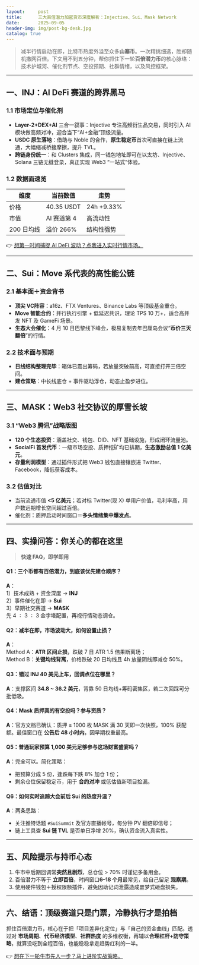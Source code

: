 ```yaml
---
layout:     post
title:      三大百倍潜力加密货币深度解析：Injective、Sui、Mask Network
date:       2025-09-05
header-img: img/post-bg-desk.jpg
catalog: true
---
```


> 减半行情启动在即，比特币热度外溢至众多**山寨币**。一次精挑细选，胜却随机撒网百倍。下文用不到五分钟，帮你抓住下一轮**百倍潜力币**的核心脉络：技术护城河、催化剂节点、空投预期、社群情绪，以及风控框架。

---

## 一、INJ：AI DeFi 赛道的跨界黑马

### 1.1 市场定位与催化剂
- **Layer-2+DEX+AI** 三合一叙事：Injective 专注高频衍生品交易，同时引入 AI 模块做高频对冲，迎合当下“AI+金融”顶级流量。
- **USDC 原生落地**：借助与 Noble 的合作，**原生稳定币**首次可直接在链上流通，大幅缩减桥接摩擦，提升 TVL。
- **跨链身份统一**：和 Clusters 集成，同一钱包地址即可在以太坊、Injective、Solana 三链无缝登录，真正实现 Web3 “一站式”体验。

### 1.2 数据面速览
| 维度 | 当前数值 | 走势 |
|---|---|---|
| 价格 | 40.35 USDT | 24h +9.33% |
| 市值 | AI 赛道第 4 | 高流动性 |
| 200 日均线 | 溢价 266% | 结构性强势 |

👉 [想第一时间捕捉 AI DeFi 波动？点我进入实时行情市场。](https://okxdog.com/)

---

## 二、Sui：Move 系代表的高性能公链

### 2.1 基本面＋资金背书
- **顶尖 VC阵容**：a16z、FTX Ventures、Binance Labs 等顶级基金重仓。
- **Move 智能合约**：并行执行引擎 + 低延迟共识，理论 TPS 10 万+，适合高并发 NFT 及 GameFi 场景。
- **生态大会催化**：4 月 10 日巴黎线下峰会，极易复制去年巴厘岛会议“**币价三天翻倍**”的行情。

### 2.2 技术面与预期
- **日线结构整理完毕**：箱体已震出筹码，若放量突破前高，可直接打开三倍空间。
- **建仓策略**：中长线底仓 + 事件驱动浮仓，动态止盈步进位。

---

## 三、MASK：Web3 社交协议的厚雪长坡

### 3.1 “Web3 腾讯”战略版图
- **120 个生态投资**：涵盖社交、钱包、DID、NFT 基础设施，形成闭环流量池。
- **SocialFi 首发代币**：一级市场空投、质押挖矿均已排期，**生态激励总值 1 亿美元**。
- **存量利润模型**：通过插件形式把 Web3 钱包直接镶嵌进 Twitter、Facebook，降低获客成本。

### 3.2 估值对比
- 当前流通市值 **<5 亿美元**；若对标 Twitter(现 X) 单用户价值，毛利率高，用户数远期增长空间超过百倍。
- 催化剂：质押启动时间窗口＝**多头情绪集中爆发点**。

---

## 四、实操问答：你关心的都在这里

> **快速 FAQ，即学即用**

#### Q1：三个币都有百倍潜力，到底该**优先建仓顺序**？
**A**：  
1）技术成熟 + 资金深度 → **INJ**  
2）事件催化在即 → **Sui**  
3）早期社交赛道 → **MASK**  
先 4 : 3 : 3 金字塔配置，再视行情动态调仓。

#### Q2：减半在即，市场波动大，**如何设置止损**？
**A**：  
Method A：**ATR 区间止损**，跌破 7 日 ATR 1.5 倍果断离场；  
Method B：**关键均线背离**，价格跌破 20 日均线且 4h 放量阴线即减仓 50%。  

#### Q3：错过 INJ 40 美元上车，**回调点位在哪里**？
**A**：支撑区间 **34.8 ~ 36.2 美元**，背靠 50 日均线+筹码密集区，若二次回踩可分批低吸。

#### Q4：Mask 质押真的**有空投**吗？参与资质？
**A**：官方文档已确认：质押 ≥ 1000 枚 MASK 满 30 天即一次快照，100% 获配额。最佳窗口在 **公告后 48 小时内**，因早期权重最高。

#### Q5：普通玩家**预算 1,000 美元**足够参与这场财富盛宴吗？
**A**：完全可以。简化策略：  
- 把预算分成 5 份，逢跌每下跌 8% 加仓 1 份；  
- 剩余仓位保留稳定币，用于 **合约对冲** 或低估值新项目捡漏。

#### Q6：如何实时追踪大会前后 Sui 的热度升温？
**A**：两条思路：  
- 关注推特话题 `#SuiSummit` 及官方直播帐号，每分钟 PV 翻倍即信号；  
- 链上工具查 **Sui 链 TVL** 是否单日净增 20%，确认资金流入真实性。

---

## 五、风险提示与持币心态

1. 牛市中后期回调常**突然且剧烈**，总仓位 > 70% 时谨记多备用金。  
2. 百倍潜力不等于 **立即百倍**，时间窗口**6–18 个月**最常见，给自己留足 **观察期**。  
3. 使用硬件钱包＋授权限额插件，避免因助记词泄露造成噩梦式砸盘损失。

---

## 六、结语：顶级赛道只是门票，冷静执行才是拍档

抓住百倍潜力币，核心在于把「项目差异化定位」与「自己的资金曲线」匹配。透过对 **市场周期**、**代币经济模型**、**社群热度** 的多维权衡，再辅以**合理杠杆+防守策略**，就算没吃到全程百倍，也能稳稳拿走趋势红利的一半。  

👉 [想在下一轮牛市先人一步？马上进阶实战策略。](https://okxdog.com/)